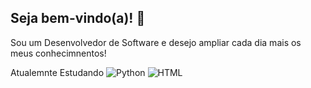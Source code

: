 ## Seja bem-vindo(a)! 👋

Sou um Desenvolvedor de Software e desejo ampliar cada dia mais os meus conhecimnentos!


Atualemnte Estudando
![Python](https://img.shields.io/badge/-Python-3776AB?logo=python&logoColor=white&style=for-the-badge)
![HTML](https://upload.wikimedia.org/wikipedia/commons/6/61/HTML5_logo_and_wordmark.png)


<!--
**HenriqueStudant/HenriqueStudant** is a ✨ _special_ ✨ repository because its `README.md` (this file) appears on your GitHub profile.

Here are some ideas to get you started:

- 🔭 I’m currently working on ...
- 🌱 I’m currently learning ...
- 👯 I’m looking to collaborate on ...
- 🤔 I’m looking for help with ...
- 💬 Ask me about ...
- 📫 How to reach me: ...
- 😄 Pronouns: ...
- ⚡ Fun fact: ...
-->
